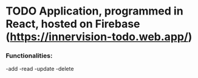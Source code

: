 # TODO Application, programmed in React, hosted on Firebase (https://innervision-todo.web.app/)

### Functionalities:

-add
-read
-update
-delete
